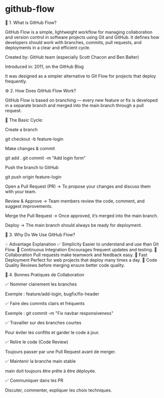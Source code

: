 # github-flow

🧭 1. What is GitHub Flow?

GitHub Flow is a simple, lightweight workflow for managing collaboration and version control in software projects using Git and GitHub.
It defines how developers should work with branches, commits, pull requests, and deployments in a clear and efficient cycle.

Created by: GitHub team (especially Scott Chacon and Ben Balter)

Introduced in: 2011, on the GitHub Blog

It was designed as a simpler alternative to Git Flow for projects that deploy frequently.





⚙️ 2. How Does GitHub Flow Work?

GitHub Flow is based on branching — every new feature or fix is developed in a separate branch and merged into the main branch through a pull request.

🔄 The Basic Cycle:

Create a branch

git checkout -b feature-login


Make changes & commit

git add .
git commit -m "Add login form"


Push the branch to GitHub

git push origin feature-login


Open a Pull Request (PR)
→ To propose your changes and discuss them with your team.

Review & Approve
→ Team members review the code, comment, and suggest improvements.

Merge the Pull Request
→ Once approved, it’s merged into the main branch.

Deploy
→ The main branch should always be ready for deployment.




🎯 3. Why Do We Use GitHub Flow?


💡 Advantage	                                   Explanation
✅ Simplicity	                                   Easier to understand and use than Git Flow.
🔄 Continuous Integration	                       Encourages frequent updates and testing.
👥 Collaboration	                               Pull requests make teamwork and feedback easy.
🚀 Fast Deployment	                             Perfect for web projects that deploy many times a day.
🔐 Code Quality	Reviews                          before merging ensure better code quality.




🤝 4. Bonnes Pratiques de Collaboration

✅ Nommer clairement les branches

Exemple : feature/add-login, bugfix/fix-header

✅ Faire des commits clairs et fréquents

Exemple : git commit -m "Fix navbar responsiveness"

✅ Travailler sur des branches courtes

Pour éviter les conflits et garder le code à jour.

✅ Relire le code (Code Review)

Toujours passer par une Pull Request avant de merger.

✅ Maintenir la branche main stable

main doit toujours être prête à être déployée.

✅ Communiquer dans les PR

Discuter, commenter, expliquer les choix techniques.
